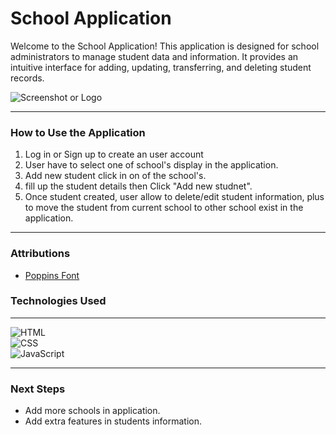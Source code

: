 # School Application

Welcome to the School Application! This application is designed for school administrators to  manage student data and information. It provides an intuitive interface for adding, updating, transferring, and deleting student records.

![Screenshot or Logo](https://i.imgur.com/mqxQR0D.png)

----------
### How to Use the Application

1. Log in or Sign up to create an user account
2. User have to select one of school's display in the application.
3. Add new student click in on of the school's.
4. fill up the student details then Click "Add new studnet".
5. Once student created, user allow to delete/edit student information, plus to move the student from current school to other school exist in the application.

----------
### Attributions


-   [Poppins Font](https://fonts.google.com/specimen/Poppins?selection.family=Poppins:ital,wght@0,100;0,200;0,300;0,400;0,500;0,600;0,700;0,800;0,900;1,100;1,200;1,300;1,400;1,500;1,600;1,700;1,800;1,900)

### Technologies Used
----------
![HTML](https://img.shields.io/badge/-HTML-E34F26?logo=html5&logoColor=white&style=flat-square)  
![CSS](https://img.shields.io/badge/-CSS-1572B6?logo=css3&logoColor=white&style=flat-square)  
![JavaScript](https://img.shields.io/badge/-JavaScript-F7DF1E?logo=javascript&logoColor=black&style=flat-square)

----------

### Next Steps

- Add more schools in application.
- Add extra features in students information. 
  
